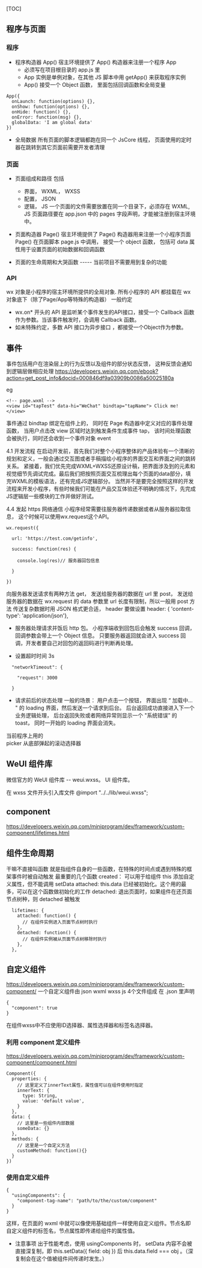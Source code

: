 [TOC]

## 程序与页面
### 程序
- 程序构造器 App()
宿主环境提供了 App() 构造器来注册一个程序 App
    - 必须写在项目根目录的 app.js 里
    - App 实例是单例对象，在其他 JS 脚本中用 getApp() 来获取程序实例
    - App() 接受一个 Object 函数， 里面包括回调函数和全局变量
```
App({
  onLaunch: function(options) {},
  onShow: function(options) {},
  onHide: function() {},
  onError: function(msg) {},
  globalData: 'I am global data'
})
```
- 全局数据
所有页面的脚本逻辑都跑在同一个 JsCore 线程，
页面使用的定时器在跳转到其它页面前需要开发者清理

### 页面
- 页面组成和路径
包括
  * 界面， WXML， WXSS
  * 配置， JSON
  * 逻辑， JS 
一个页面的文件需要放置在同一个目录下，必须存在 WXML, JS
页面路径要在 app.json 中的 pages 字段声明，才能被注册到宿主环境中。

- 页面构造器 Page()
宿主环境提供了 Page() 构造器用来注册一个小程序页面
Page() 在页面脚本 page.js 中调用， 接受一个 object 函数， 包括可 data 属性用于设置页面的初始数据和回调函数

- 页面的生命周期和大哭函数
----- 当前项目不需要用到复杂的功能

### API 
wx 对象是小程序的宿主环境所提供的全局对象.
所有小程序的 API 都挂载在 wx 对象底下（除了Page/App等特殊的构造器）
一般约定
   - wx.on* 开头的 API 是监听某个事件发生的API接口，接受一个 Callback 函数作为参数。当该事件触发时，会调用 Callback 函数。
   - 如未特殊约定，多数 API 接口为异步接口 ，都接受一个Object作为参数。


## 事件
事件包括用户在渲染层上的行为反馈以及组件的部分状态反馈，
这种反馈会通知到逻辑层做相应处理
https://developers.weixin.qq.com/ebook?action=get_post_info&docid=000846df9a03909b0086a50025180a

eg
```
<!-- page.wxml -->
<view id="tapTest" data-hi="WeChat" bindtap="tapName"> Click me! </view>
```

事件通过 bindtap 绑定在组件上的，
同时在 Page 构造器中定义对应的事件处理函数，
当用户点击改 view 区域时达到触发条件生成事件 tap，
该时间处理函数会被执行，同时还会收到一个事件对象 event

4.1 开发流程
在启动开发前，首先我们对整个小程序整体的产品体验有一个清晰的规划和定义，一般会通过交互图或者手稿描绘小程序的界面交互和界面之间的跳转关系。
紧接着，我们优先完成WXML+WXSS还原设计稿，把界面涉及到的元素和视觉细节先调试完成。最后我们把按照页面交互梳理出每个页面的data部分，填充WXML的模板语法，还有完成JS逻辑部分。
当然并不是要完全按照这样的开发流程来开发小程序，有些时候我们可能在产品交互体验还不明确的情况下，先完成JS逻辑层一些模块的工作并做好测试。

4.4 发起 https 网络通信
小程序经常需要往服务器传递数据或者从服务器拉取信息，
这个时候可以使用wx.request这个API。

```
wx.request({

  url: 'https://test.com/getinfo',

  success: function(res) {

    console.log(res)// 服务器回包信息

  }

})
```

向服务器发送请求有两种方法
get， 发送给服务器的数据在 url 里
post， 发送给服务器的数据在 wx.request 的 data 参数里
url 长度有限制，所以一般用 post 方法
传送复杂数据时用 JSON 格式更合适， header 要做设置
header: { 'content-type': 'application/json'},


* 服务器处理请求并饭后 http 包。
小程序端收到回包后会触发 success 回调，回调参数会带上一个 Object 信息。
只要服务器返回就会进入 success 回调，开发者要自己对回包的返回码进行判断再处理。

* 设置超时时间 3s
```
  "networkTimeout": {

    "request": 3000

  }
```
* 请求前后的状态处理
一般的场景：
用户点击一个按钮，
界面出现 “ 加载中... " 的 loading 界面，然后发送一个请求到后台。
后台返回成功直接进入下一个业务逻辑处理，
后台返回失败或者网络异常则显示一个 "系统错误” 的 toast， 
同时一开始的 loading 界面会消失。



当前程序上用的 	
picker	从底部弹起的滚动选择器

## WeUI 组件库
微信官方的 WeUI 组件库 -- weui.wxss。
UI 组件库。

在 wxss 文件开头引入库文件
@import "../../lib/weui.wxss";

## component
https://developers.weixin.qq.com/miniprogram/dev/framework/custom-component/lifetimes.html

## 组件生命周期
干嘛不直接叫函数
就是指组件自身的一些函数，在特殊的时间点或遇到特殊的框架事件时被自动触发
最重要的几个函数
created： 可以用于给组件 this 添加自定义属性，但不能调用 setData
attached: this.data 已经被初始化。这个用的最多，可以在这个函数做初始化的工作
detached: 退出页面时，如果组件在还页面节点树种，则 detached 被触发
```
  lifetimes: {
    attached: function() {
      // 在组件实例进入页面节点树时执行
    },
    detached: function() {
      // 在组件实例被从页面节点树移除时执行
    },
  },
```

##  自定义组件
https://developers.weixin.qq.com/miniprogram/dev/framework/custom-component/
一个自定义组件由 json wxml wxss js 4个文件组成
在 .json 里声明
```
{
  "component": true
}
```
在组件wxss中不应使用ID选择器、属性选择器和标签名选择器。

### 利用 component 定义组件
https://developers.weixin.qq.com/miniprogram/dev/framework/custom-component/component.html
```
Component({
  properties: {
    // 这里定义了innerText属性，属性值可以在组件使用时指定
    innerText: {
      type: String,
      value: 'default value',
    }
  },
  data: {
    // 这里是一些组件内部数据
    someData: {}
  },
  methods: {
    // 这里是一个自定义方法
    customMethod: function(){}
  }
})
```
### 使用自定义组件
```
{
  "usingComponents": {
    "component-tag-name": "path/to/the/custom/component"
  }
}
```
这样，在页面的 wxml 中就可以像使用基础组件一样使用自定义组件。节点名即自定义组件的标签名，节点属性即传递给组件的属性值。


* 注意事项
出于性能考虑，使用 usingComponents 时， setData 内容不会被直接深复制，即 this.setData({ field: obj }) 后 this.data.field === obj 。（深复制会在这个值被组件间传递时发生。）

